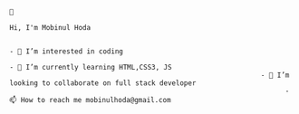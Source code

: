                                                                                              👋
                                                                                   Hi, I'm Mobinul Hoda

                                                                               - 👀 I’m interested in coding
                                                                          - 🌱 I’m currently learning HTML,CSS3, JS
                                                                  - 💞️ I’m looking to collaborate on full stack developer
                                                                        - 📫 How to reach me mobinulhoda@gmail.com

<!---
Mirhoda/Mirhoda is a ✨ special ✨ repository because its `README.md` (this file) appears on your GitHub profile.
You can click the Preview link to take a look at your changes.
--->
